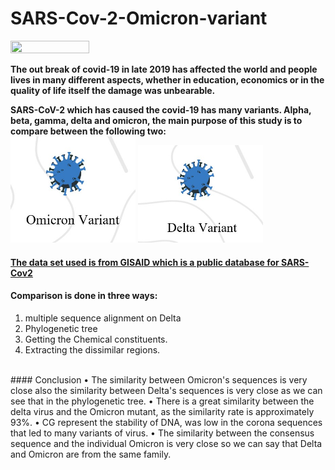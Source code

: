 # SARS-Cov-2-Omicron-variant


 <img src="https://www.paho.org/sites/default/files/styles/max_1500x1500/public/2020-02/coronavirus-creativeneko-shutterstock-com.jpg?itok=BdPiNMyz" width="50%" height="50%">

**The out break of covid-19 in late 2019 has affected the world and people lives in many different  aspects, whether in education, economics or in the quality of life itself the damage was unbearable.**



**SARS-CoV-2 which has caused the covid-19 has many variants. Alpha, beta, gamma, delta and omicron, the main purpose of this study is to compare between the following two:**
<br>
<img src="omicron.jpg" width="200"/> <img src=".deltajpg.jpg" width="200"/>

#### [The data set used is from GISAID which is a public database for SARS-Cov2](https://gisaid.org/)

#### Comparison is done in three ways:
1. multiple sequence alignment on Delta 
2. Phylogenetic tree
3. Getting the Chemical constituents.
4. Extracting the dissimilar regions.

<br>
#### Conclusion 
• The similarity between Omicron's sequences is very close also the similarity between Delta's sequences is very close as we can see that in the phylogenetic tree.
• There is a great similarity between the delta virus and the Omicron mutant, as the similarity rate is approximately 93%.
• CG represent the stability of DNA, was low in the corona sequences that led to many variants of virus.
• The similarity between the consensus sequence and the individual Omicron is very close so we can say that Delta and Omicron are from the same family.










